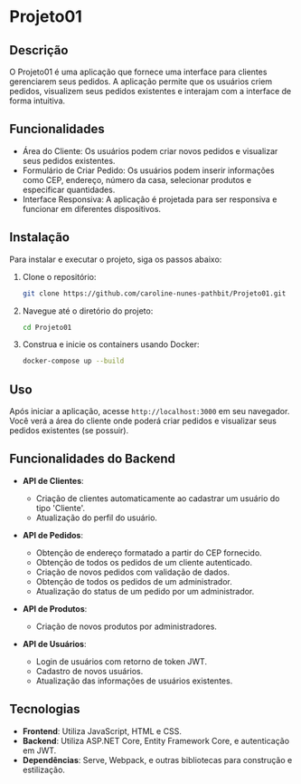 # Projeto01

## Descrição
O Projeto01 é uma aplicação que fornece uma interface para clientes gerenciarem seus pedidos. A aplicação permite que os usuários criem pedidos, visualizem seus pedidos existentes e interajam com a interface de forma intuitiva.

## Funcionalidades
- Área do Cliente: Os usuários podem criar novos pedidos e visualizar seus pedidos existentes.
- Formulário de Criar Pedido: Os usuários podem inserir informações como CEP, endereço, número da casa, selecionar produtos e especificar quantidades.
- Interface Responsiva: A aplicação é projetada para ser responsiva e funcionar em diferentes dispositivos.

## Instalação
Para instalar e executar o projeto, siga os passos abaixo:

1. Clone o repositório:
   ```bash
   git clone https://github.com/caroline-nunes-pathbit/Projeto01.git
   ```

2. Navegue até o diretório do projeto:
   ```bash
   cd Projeto01
   ```

3. Construa e inicie os containers usando Docker:
   ```bash
   docker-compose up --build
   ```

## Uso
Após iniciar a aplicação, acesse `http://localhost:3000` em seu navegador. Você verá a área do cliente onde poderá criar pedidos e visualizar seus pedidos existentes (se possuir).

## Funcionalidades do Backend
- **API de Clientes**: 
  - Criação de clientes automaticamente ao cadastrar um usuário do tipo 'Cliente'.
  - Atualização do perfil do usuário.

- **API de Pedidos**:
  - Obtenção de endereço formatado a partir do CEP fornecido.
  - Obtenção de todos os pedidos de um cliente autenticado.
  - Criação de novos pedidos com validação de dados.
  - Obtenção de todos os pedidos de um administrador.
  - Atualização do status de um pedido por um administrador.

- **API de Produtos**:
  - Criação de novos produtos por administradores.

- **API de Usuários**:
  - Login de usuários com retorno de token JWT.
  - Cadastro de novos usuários.
  - Atualização das informações de usuários existentes.

## Tecnologias
- **Frontend**: Utiliza JavaScript, HTML e CSS.
- **Backend**: Utiliza ASP.NET Core, Entity Framework Core, e autenticação em JWT.
- **Dependências**: Serve, Webpack, e outras bibliotecas para construção e estilização.